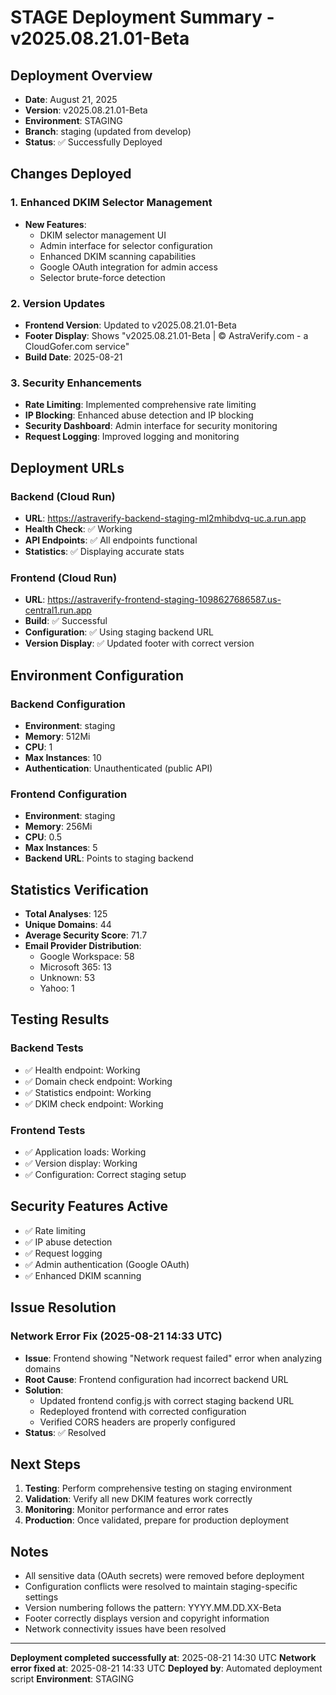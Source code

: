 # STAGE Deployment Summary - v2025.08.21.01-Beta

## Deployment Overview
- **Date**: August 21, 2025
- **Version**: v2025.08.21.01-Beta
- **Environment**: STAGING
- **Branch**: staging (updated from develop)
- **Status**: ✅ Successfully Deployed

## Changes Deployed

### 1. Enhanced DKIM Selector Management
- **New Features**:
  - DKIM selector management UI
  - Admin interface for selector configuration
  - Enhanced DKIM scanning capabilities
  - Google OAuth integration for admin access
  - Selector brute-force detection

### 2. Version Updates
- **Frontend Version**: Updated to v2025.08.21.01-Beta
- **Footer Display**: Shows "v2025.08.21.01-Beta | © AstraVerify.com - a CloudGofer.com service"
- **Build Date**: 2025-08-21

### 3. Security Enhancements
- **Rate Limiting**: Implemented comprehensive rate limiting
- **IP Blocking**: Enhanced abuse detection and IP blocking
- **Security Dashboard**: Admin interface for security monitoring
- **Request Logging**: Improved logging and monitoring

## Deployment URLs

### Backend (Cloud Run)
- **URL**: https://astraverify-backend-staging-ml2mhibdvq-uc.a.run.app
- **Health Check**: ✅ Working
- **API Endpoints**: ✅ All endpoints functional
- **Statistics**: ✅ Displaying accurate stats

### Frontend (Cloud Run)
- **URL**: https://astraverify-frontend-staging-1098627686587.us-central1.run.app
- **Build**: ✅ Successful
- **Configuration**: ✅ Using staging backend URL
- **Version Display**: ✅ Updated footer with correct version

## Environment Configuration

### Backend Configuration
- **Environment**: staging
- **Memory**: 512Mi
- **CPU**: 1
- **Max Instances**: 10
- **Authentication**: Unauthenticated (public API)

### Frontend Configuration
- **Environment**: staging
- **Memory**: 256Mi
- **CPU**: 0.5
- **Max Instances**: 5
- **Backend URL**: Points to staging backend

## Statistics Verification
- **Total Analyses**: 125
- **Unique Domains**: 44
- **Average Security Score**: 71.7
- **Email Provider Distribution**: 
  - Google Workspace: 58
  - Microsoft 365: 13
  - Unknown: 53
  - Yahoo: 1

## Testing Results

### Backend Tests
- ✅ Health endpoint: Working
- ✅ Domain check endpoint: Working
- ✅ Statistics endpoint: Working
- ✅ DKIM check endpoint: Working

### Frontend Tests
- ✅ Application loads: Working
- ✅ Version display: Working
- ✅ Configuration: Correct staging setup

## Security Features Active
- ✅ Rate limiting
- ✅ IP abuse detection
- ✅ Request logging
- ✅ Admin authentication (Google OAuth)
- ✅ Enhanced DKIM scanning

## Issue Resolution

### Network Error Fix (2025-08-21 14:33 UTC)
- **Issue**: Frontend showing "Network request failed" error when analyzing domains
- **Root Cause**: Frontend configuration had incorrect backend URL
- **Solution**: 
  - Updated frontend config.js with correct staging backend URL
  - Redeployed frontend with corrected configuration
  - Verified CORS headers are properly configured
- **Status**: ✅ Resolved

## Next Steps
1. **Testing**: Perform comprehensive testing on staging environment
2. **Validation**: Verify all new DKIM features work correctly
3. **Monitoring**: Monitor performance and error rates
4. **Production**: Once validated, prepare for production deployment

## Notes
- All sensitive data (OAuth secrets) were removed before deployment
- Configuration conflicts were resolved to maintain staging-specific settings
- Version numbering follows the pattern: YYYY.MM.DD.XX-Beta
- Footer correctly displays version and copyright information
- Network connectivity issues have been resolved

---
**Deployment completed successfully at**: 2025-08-21 14:30 UTC
**Network error fixed at**: 2025-08-21 14:33 UTC
**Deployed by**: Automated deployment script
**Environment**: STAGING
